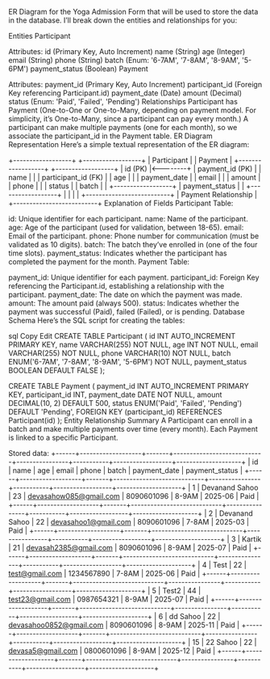 ER Diagram for the Yoga Admission Form that will be used to store the data in the database. I’ll break down the entities and relationships for you:

Entities
Participant

Attributes:
id (Primary Key, Auto Increment)
name (String)
age (Integer)
email (String)
phone (String)
batch (Enum: '6-7AM', '7-8AM', '8-9AM', '5-6PM')
payment_status (Boolean)
Payment

Attributes:
payment_id (Primary Key, Auto Increment)
participant_id (Foreign Key referencing Participant.id)
payment_date (Date)
amount (Decimal)
status (Enum: 'Paid', 'Failed', 'Pending')
Relationships
Participant has Payment (One-to-One or One-to-Many, depending on payment model. For simplicity, it’s One-to-Many, since a participant can pay every month.)
A participant can make multiple payments (one for each month), so we associate the participant_id in the Payment table.
ER Diagram Representation
Here’s a simple textual representation of the ER diagram:

  +------------------+             +------------------+
  |   Participant    |             |      Payment     |
  +------------------+             +------------------+
  | id (PK)          |<--------+    | payment_id (PK)  |
  | name             |         |    | participant_id (FK) |
  | age              |         |    | payment_date      |
  | email            |         |    | amount            |
  | phone            |         |    | status            |
  | batch            |         |    +------------------+
  | payment_status   |         |
  +------------------+         |
                               |
                               |
                               |
                    +--------------------------+
                    |    Payment Relationship   |
                    +--------------------------+
Explanation of Fields
Participant Table:

id: Unique identifier for each participant.
name: Name of the participant.
age: Age of the participant (used for validation, between 18-65).
email: Email of the participant.
phone: Phone number for communication (must be validated as 10 digits).
batch: The batch they’ve enrolled in (one of the four time slots).
payment_status: Indicates whether the participant has completed the payment for the month.
Payment Table:

payment_id: Unique identifier for each payment.
participant_id: Foreign Key referencing the Participant.id, establishing a relationship with the participant.
payment_date: The date on which the payment was made.
amount: The amount paid (always 500).
status: Indicates whether the payment was successful (Paid), failed (Failed), or is pending.
Database Schema
Here’s the SQL script for creating the tables:

sql
Copy
Edit
CREATE TABLE Participant (
    id INT AUTO_INCREMENT PRIMARY KEY,
    name VARCHAR(255) NOT NULL,
    age INT NOT NULL,
    email VARCHAR(255) NOT NULL,
    phone VARCHAR(10) NOT NULL,
    batch ENUM('6-7AM', '7-8AM', '8-9AM', '5-6PM') NOT NULL,
    payment_status BOOLEAN DEFAULT FALSE
);

CREATE TABLE Payment (
    payment_id INT AUTO_INCREMENT PRIMARY KEY,
    participant_id INT,
    payment_date DATE NOT NULL,
    amount DECIMAL(10, 2) DEFAULT 500,
    status ENUM('Paid', 'Failed', 'Pending') DEFAULT 'Pending',
    FOREIGN KEY (participant_id) REFERENCES Participant(id)
);
Entity Relationship Summary
A Participant can enroll in a batch and make multiple payments over time (every month).
Each Payment is linked to a specific Participant.


Stored data:
+------+-------------------+-------+----------------------------+----------------+-----------+------------------+--------------------+
|  id  |       name        |  age  |           email            |     phone      |   batch   |  payment_date    | payment_status     |
+------+-------------------+-------+----------------------------+----------------+-----------+------------------+--------------------+
|   1  | Devanand Sahoo    |   23  | devasahow085@gmail.com      | 8090601096     |  8-9AM    | 2025-06          | Paid               |
+------+-------------------+-------+----------------------------+----------------+-----------+------------------+--------------------+
|   2  | Devanand Sahoo    |   22  | devasahoo1@gmail.com        | 8090601096     |  7-8AM    | 2025-03          | Paid               |
+------+-------------------+-------+----------------------------+----------------+-----------+------------------+--------------------+
|   3  | Kartik            |   21  | devasah2385@gmail.com       | 8090601096     |  8-9AM    | 2025-07          | Paid               |
+------+-------------------+-------+----------------------------+----------------+-----------+------------------+--------------------+
|   4  | Test              |   22  | test@gmail.com              | 1234567890     |  7-8AM    | 2025-06          | Paid               |
+------+-------------------+-------+----------------------------+----------------+-----------+------------------+--------------------+
|   5  | Test2             |   44  | test23@gmail.com            | 0987654321     |  8-9AM    | 2025-07          | Paid               |
+------+-------------------+-------+----------------------------+----------------+-----------+------------------+--------------------+
|   6  | dd Sahoo          |   22  | devasahoo0852@gmail.com     | 8090601096     |  8-9AM    | 2025-11          | Paid               |
+------+-------------------+-------+----------------------------+----------------+-----------+------------------+--------------------+
|  15  | 22 Sahoo          |   22  | devasa5@gmail.com           | 0800601096     |  8-9AM    | 2025-12          | Paid               |
+------+-------------------+-------+----------------------------+----------------+-----------+------------------+--------------------+

							
